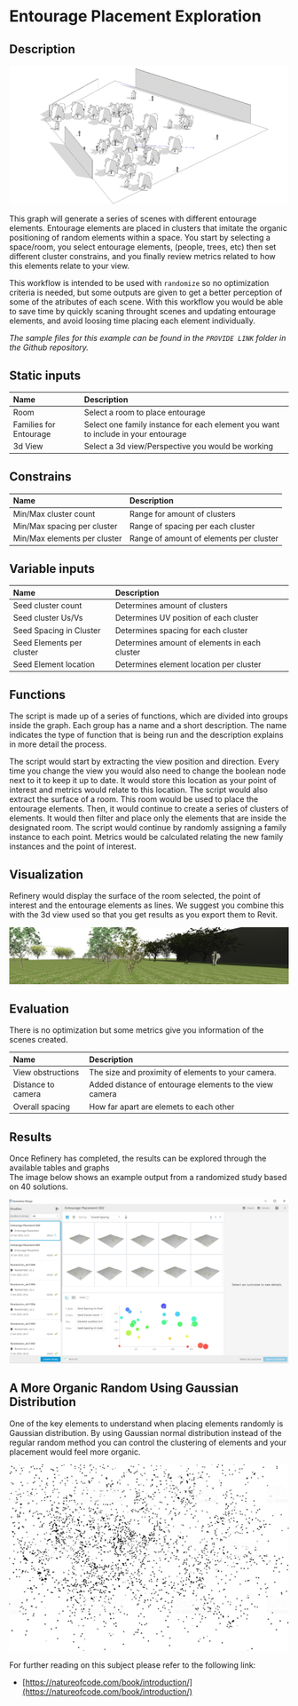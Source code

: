 # Entourage Placement Exploration

## Description

![](../../.gitbook/assets/workflowrandom2.gif)

This graph will generate a series of scenes with different entourage elements. Entourage elements are placed in clusters that imitate the organic positioning of random elements within a space. You start by selecting a space/room, you select entourage elements, \(people, trees, etc\) then set different cluster constrains, and you finally review metrics related to how this elements relate to your view.

This workflow is intended to be used with `randomize` so no optimization criteria is needed, but some outputs are given to get a better perception of some of the atributes of each scene.  With this workflow you would be able to save time by quickly scaning throught scenes and updating entourage elements, and avoid loosing time placing each element individually.

_The sample files for this example can be found in the  `PROVIDE LINK` folder in the Github repository._ 

## Static inputs

| Name | Description |
| :--- | :--- |
| Room | Select a room to place entourage |
| Families for Entourage | Select one family instance for each element you want to include in your entourage |
| 3d View | Select a 3d view/Perspective you would be working |

## Constrains

| Name | Description |
| :--- | :--- |
| Min/Max cluster count | Range for amount of clusters |
| Min/Max spacing per cluster | Range of spacing per each cluster |
| Min/Max elements per cluster | Range of amount of elements per cluster |

## Variable inputs

| Name | Description |
| :--- | :--- |
| Seed cluster count | Determines amount of clusters  |
| Seed cluster Us/Vs | Determines UV position of each cluster |
| Seed Spacing in Cluster | Determines spacing for each cluster |
| Seed Elements per cluster | Determines amount of elements in each cluster |
| Seed Element location | Determines element location per cluster |

## Functions

The script is made up of a series of functions, which are divided into groups inside the graph. Each group has a name and a short description. The name indicates the type of function that is being run and the description explains in more detail the process. 

The script would start by extracting the view position and direction. Every time you change the view you would also need to change the boolean node next to it to keep it up to date. It would store this location as your point of interest and metrics would relate to this location. The script would also extract the surface of a room. This room would be used to place the entourage elements. Then, it would continue to create a series of clusters of elements. It would then filter and place only the elements that are inside the designated room. The script would continue by randomly assigning a family instance to each point. Metrics would be calculated relating the new family instances and the point of interest. 

## Visualization

Refinery would display the surface of the room selected, the point of interest and the entourage elements as lines. We suggest you combine this with the 3d view used so that you get results as you export them to Revit.

![](../../.gitbook/assets/workflowrandom3.gif)

## Evaluation

There is no optimization but some metrics give you information of the scenes created.

| Name | Description |
| :--- | :--- |
| View obstructions | The size and proximity of elements to your camera. |
| Distance to camera | Added distance of entourage elements to the view camera |
| Overall spacing | How far apart are elemets to each other |

## Results

Once Refinery has completed, the results can be explored through the available tables and graphs   
 The image below shows an example output from a randomized study based on 40 solutions.

![](../../.gitbook/assets/workflowrandom4.png)

## A More Organic Random Using Gaussian Distribution

One of the key elements to understand when placing elements randomly is Gaussian distribution. By using Gaussian normal distribution instead of the regular random method you can control the clustering of elements and your placement would feel more organic. 

![](../../.gitbook/assets/workflowrandom1.jpg)

For further reading on this subject please refer to the following link:

* [https://natureofcode.com/book/introduction/](https://natureofcode.com/book/introduction/) 

